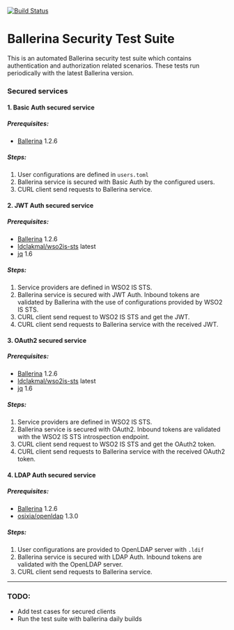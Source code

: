 [![Build Status](https://travis-ci.com/ldclakmal/ballerina-security-test-suite.svg?branch=master)](https://travis-ci.com/ldclakmal/ballerina-security-test-suite)

# Ballerina Security Test Suite

This is an automated Ballerina security test suite which contains authentication and authorization related scenarios. These tests run periodically with the latest Ballerina version.

### Secured services

#### 1. Basic Auth secured service

##### Prerequisites:
- [Ballerina](https://ballerina.io/downloads/) 1.2.6

##### Steps:
1. User configurations are defined in `users.toml`
2. Ballerina service is secured with Basic Auth by the configured users.
3. CURL client send requests to Ballerina service.
    
#### 2. JWT Auth secured service

##### Prerequisites:
- [Ballerina](https://ballerina.io/downloads/) 1.2.6
- [ldclakmal/wso2is-sts](https://hub.docker.com/r/ldclakmal/wso2is-sts) latest
- [jq](https://stedolan.github.io/jq/) 1.6

##### Steps:
1. Service providers are defined in WSO2 IS STS.
2. Ballerina service is secured with JWT Auth. Inbound tokens are validated by Ballerina with the use of configurations
 provided by WSO2 IS STS.
3. CURL client send request to WSO2 IS STS and get the JWT.
4. CURL client send requests to Ballerina service with the received JWT.

#### 3. OAuth2 secured service

##### Prerequisites:
- [Ballerina](https://ballerina.io/downloads/) 1.2.6
- [ldclakmal/wso2is-sts](https://hub.docker.com/r/ldclakmal/wso2is-sts) latest
- [jq](https://stedolan.github.io/jq/) 1.6

##### Steps:
1. Service providers are defined in WSO2 IS STS.
2. Ballerina service is secured with OAuth2. Inbound tokens are validated with the WSO2 IS STS introspection endpoint.
3. CURL client send request to WSO2 IS STS and get the OAuth2 token.
4. CURL client send requests to Ballerina service with the received OAuth2 token.

#### 4. LDAP Auth secured service

##### Prerequisites:
- [Ballerina](https://ballerina.io/downloads/) 1.2.6
- [osixia/openldap](https://hub.docker.com/r/osixia/openldap) 1.3.0

##### Steps:
1. User configurations are provided to OpenLDAP server with `.ldif`
2. Ballerina service is secured with LDAP Auth. Inbound tokens are validated with the OpenLDAP server.
3. CURL client send requests to Ballerina service.

---

### TODO:

- Add test cases for secured clients
- Run the test suite with ballerina daily builds
